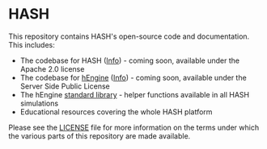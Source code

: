 # HASH

This repository contains HASH's open-source code and documentation. This includes:

- The codebase for HASH ([Info](https://hash.ai/platform/index)) - coming soon, available under the Apache 2.0 license
- The codebase for [hEngine](packages/engine) ([Info](https://hash.ai/platform/engine)) - coming soon, available under the Server Side Public License
- The hEngine [standard library](packages/engine/stdlib) - helper functions available in all HASH simulations
- Educational resources covering the whole HASH platform

Please see the [LICENSE](LICENSE.md) file for more information on the terms under which the various parts of this repository are made available.
